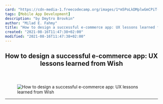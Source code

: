 ```yaml
---
card: "https://cdn-media-1.freecodecamp.org/images/1*m5PoLkDMplwGmCPiT-lBYA.jpeg"
tags: [Mobile App Development]
description: "by Dmytro Brovkin"
author: "Milad E. Fahmy"
title: "How to design a successful e-commerce app: UX lessons learned from Wish"
created: "2021-08-16T11:47:38+02:00"
modified: "2021-08-16T11:47:38+02:00"
---
```

<div class="site-wrapper">
<main id="site-main" class="site-main outer">
<div class="inner">
<article class="post-full post tag-mobile-app-development tag-startup tag-mobile tag-technology tag-tech ">
<header class="post-full-header">
<h1 class="post-full-title">How to design a successful e-commerce app: UX lessons learned from Wish</h1>
</header>
<figure class="post-full-image">
<picture>
<source media="(max-width: 700px)" sizes="1px" srcset="data:image/gif;base64,R0lGODlhAQABAIAAAAAAAP///yH5BAEAAAAALAAAAAABAAEAAAIBRAA7 1w">
<source media="(min-width: 701px)" sizes="(max-width: 800px) 400px,
(max-width: 1170px) 700px,
1400px" srcset="https://cdn-media-1.freecodecamp.org/images/1*m5PoLkDMplwGmCPiT-lBYA.jpeg 300w,
https://cdn-media-1.freecodecamp.org/images/1*m5PoLkDMplwGmCPiT-lBYA.jpeg 600w,
https://cdn-media-1.freecodecamp.org/images/1*m5PoLkDMplwGmCPiT-lBYA.jpeg 1000w,
https://cdn-media-1.freecodecamp.org/images/1*m5PoLkDMplwGmCPiT-lBYA.jpeg 2000w">
<img onerror="this.style.display='none'" src="https://cdn-media-1.freecodecamp.org/images/1*m5PoLkDMplwGmCPiT-lBYA.jpeg" alt="How to design a successful e-commerce app: UX lessons learned from Wish">
</picture>
</figure>
<section class="post-full-content">
<div class="post-content medium-migrated-article">
</div>
<hr>
</section>
</article>
</div>
</main>
</div>
<!-- Google Tag Manager (noscript) -->
<!-- End Google Tag Manager (noscript) -->
